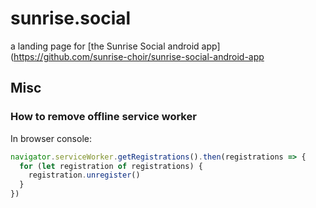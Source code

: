 # sunrise.social

a landing page for [the Sunrise Social android app](https://github.com/sunrise-choir/sunrise-social-android-app

## Misc

### How to remove offline service worker

In browser console:

```js
navigator.serviceWorker.getRegistrations().then(registrations => {
  for (let registration of registrations) {
    registration.unregister()
  }
})
```
